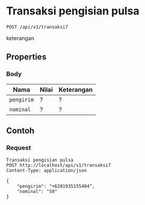 # Transaksi pengisian pulsa
```http
POST /api/v1/transaksi7
```
keterangan
## Properties
### Body
Nama  | Nilai | Keterangan
--- | --- | ---
<code>pengirim</code> | ? | ?
<code>nominal</code> | ? | ?

## Contoh

### Request
```http
Transaksi pengisian pulsa
POST http://localhost/api/v1/transaksi7
Content-Type: application/json

{
    "pengirim": "+6281935155404",
    "nominal": "50"
}
```
